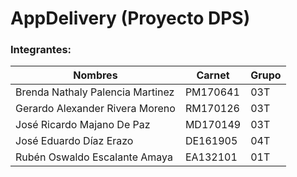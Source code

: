 # AppDelivery (Proyecto DPS)

### Integrantes:

| Nombres                          | Carnet   | Grupo |
| -------------------------------- | -------- | ----- |
| Brenda Nathaly Palencia Martinez | PM170641 | 03T   | 
| Gerardo Alexander Rivera Moreno  | RM170126 | 03T   |
| José Ricardo Majano De Paz       | MD170149 | 03T   |
| José Eduardo Díaz Erazo          | DE161905 | 04T   |
| Rubén Oswaldo Escalante Amaya    | EA132101 | 01T   |


  
